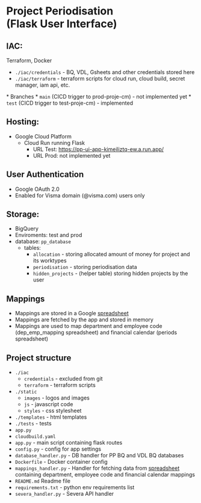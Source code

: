 
# Project Periodisation <br>(Flask User Interface)

## IAC:
Terraform, Docker

* <code>./iac/credentials</code> - BQ, VDL, Gsheets and other credentials stored here
* <code>./iac/terraform</code> - terraform scripts for cloud run, cloud build, secret manager, iam api, etc.  
</code>
* Branches
  * <code>main</code> (CICD trigger to prod-proje-cm) - not implemented yet
  * <code>test</code> (CICD trigger to test-proje-cm) - implemented


## Hosting:
* Google Cloud Platform
    * Cloud Run running Flask 
      * URL Test: https://pp-ui-app-kimeiliztq-ew.a.run.app/
      * URL Prod: not implemented yet

## User Authentication
* Google OAuth 2.0
* Enabled for Visma domain (@visma.com) users only

## Storage:
* BigQuery
* Enviroments: test and prod 
* database: <code>pp_database</code>
  * tables:
    * <code>allocation</code> - storing allocated amount of money for project and its worktypes
    * <code>periodisation</code> - storing periodisation data
    * <code>hidden_projects</code> - (helper table) storing hidden projects by the user 

## Mappings
* Mappings are stored in a Google [spreadsheet](https://docs.google.com/spreadsheets/d/1yNzntfyhfPNls7inR1oiOlzKVa7mriFuWmaFz_eOh_M/edit?pli=1#gid=34000011)
* Mappings are fetched by the app and stored in memory
* Mappings are used to map department and employee code (dep_emp_mapping spreadsheet) and financial calendar (periods spreadsheet)

## Project structure
* <code>./iac</code>
  * <code>credentials</code> - excluded from git
  * <code>terraform</code> - terraform scripts
* <code>./static</code>
  * <code>images</code> - logos and images
  * <code>js</code> - javascript code
  * <code>styles</code> - css stylesheet 
* <code>./templates</code> - html templates 
* <code>./tests</code> - tests
* <code>app.py</code>
* <code>cloudbuild.yaml</code>
* <code>app.py</code> - main script containing flask routes 
* <code>config.py</code> - config for app settings
* <code>database_handler.py</code> - DB handler for PP BQ and VDL BQ databases
* <code>Dockerfile</code> - Docker container config
* <code>mappings_handler.py</code> - Handler for fetching data from [spreadsheet](https://docs.google.com/spreadsheets/d/1yNzntfyhfPNls7inR1oiOlzKVa7mriFuWmaFz_eOh_M/edit?pli=1#gid=34000011) containing department, employee code and financial calendar mappings
* <code>README.md</code> Readme file
* <code>requirements.txt</code> - python env requirements list
* <code>severa_handler.py</code> - Severa API handler